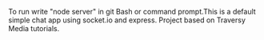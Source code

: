To run write "node server" in git Bash or command prompt.This is a default simple chat app using socket.io and express. Project based on Traversy Media tutorials.
